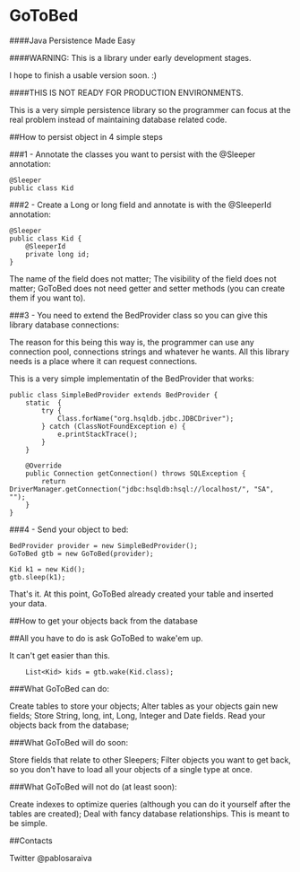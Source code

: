 GoToBed
=======

####Java Persistence Made Easy

####WARNING: This is a library under early development stages. 

I hope to finish a usable version soon. :)

####THIS IS NOT READY FOR PRODUCTION ENVIRONMENTS.

This is a very simple persistence library so the programmer can focus at the real problem instead of maintaining database related code.

##How to persist object in 4 simple steps

###1 - Annotate the classes you want to persist with the @Sleeper annotation:

	@Sleeper
	public class Kid 

###2 - Create a Long or long field and annotate is with the @SleeperId annotation:

	@Sleeper
	public class Kid {
		@SleeperId
		private long id;
	}

The name of the field does not matter;
The visibility of the field does not matter;
GoToBed does not need getter and setter methods (you can create them if you want to).

###3 - You need to extend the BedProvider class so you can give this library database connections:

The reason for this being this way is, the programmer can use any connection pool, connections strings and whatever he wants. All this library needs is a place where it can request connections.

This is a very simple implementatin of the BedProvider that works:

	public class SimpleBedProvider extends BedProvider {
		static  {
			try {
				Class.forName("org.hsqldb.jdbc.JDBCDriver");
			} catch (ClassNotFoundException e) {
				e.printStackTrace();
			}
		}
	
		@Override
		public Connection getConnection() throws SQLException {
			return DriverManager.getConnection("jdbc:hsqldb:hsql://localhost/", "SA", "");
		}
	}

###4 - Send your object to bed:

	BedProvider provider = new SimpleBedProvider();
	GoToBed gtb = new GoToBed(provider);
		
	Kid k1 = new Kid();
	gtb.sleep(k1);
		
That's it. At this point, GoToBed already created your table and inserted your data.

##How to get your objects back from the database

##All you have to do is ask GoToBed to wake'em up. 

It can't get easier than this.

		List<Kid> kids = gtb.wake(Kid.class);
		
###What GoToBed can do:

Create tables to store your objects;
Alter tables as your objects gain new fields;
Store String, long, int, Long, Integer and Date fields.
Read your objects back from the database;

###What GoToBed will do soon:

Store fields that relate to other Sleepers;
Filter objects you want to get back, so you don't have to load all your objects of a single type at once.

###What GoToBed will not do (at least soon):

Create indexes to optimize queries (although you can do it yourself after the tables are created);
Deal with fancy database relationships. This is meant to be simple.

##Contacts

Twitter @pablosaraiva
